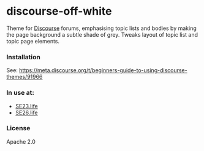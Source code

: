 # discourse-off-white

Theme for [Discourse](https://meta.discourse.org) forums, emphasising
topic lists and bodies by making the page background a subtle shade of 
grey. Tweaks layout of topic list and topic page elements.

### Installation

See: https://meta.discourse.org/t/beginners-guide-to-using-discourse-themes/91966

### In use at:

* [SE23.life](https://se23.life)
* [SE26.life](https://se26.life)

### License

Apache 2.0